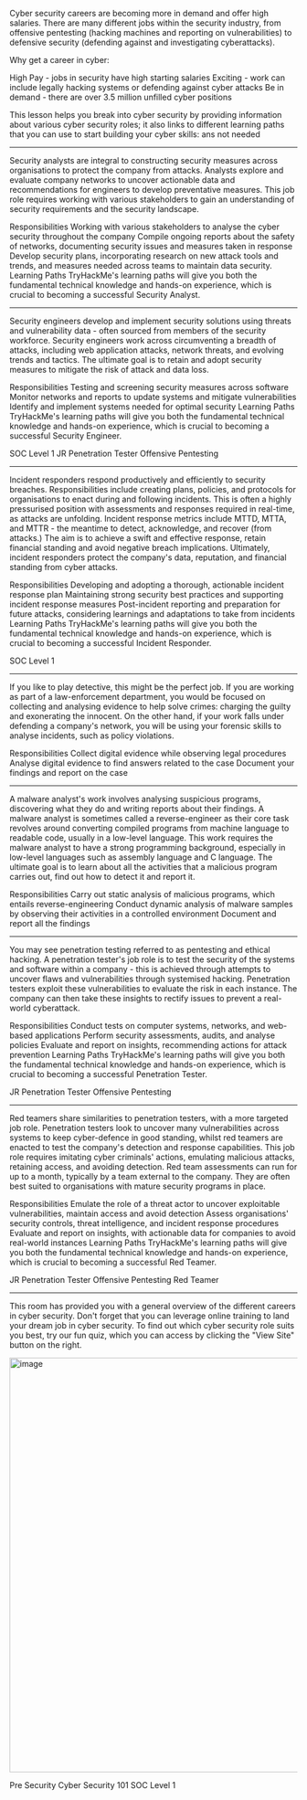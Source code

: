 Cyber security careers are becoming more in demand and offer high salaries. There are many different jobs within the security industry, from offensive pentesting (hacking machines and reporting on vulnerabilities) to defensive security (defending against and investigating cyberattacks).

Why get a career in cyber:

High Pay - jobs in security have high starting salaries
Exciting - work can include legally hacking systems or defending against cyber attacks
Be in demand - there are over 3.5 million unfilled cyber positions

This lesson helps you break into cyber security by providing information about various cyber security roles; it also links to different learning paths that you can use to start building your cyber skills:
ans not needed

-------------------

Security analysts are integral to constructing security measures across organisations to protect the company from attacks. Analysts explore and evaluate company networks to uncover actionable data and recommendations for engineers to develop preventative measures. This job role requires working with various stakeholders to gain an understanding of security requirements and the security landscape.

Responsibilities
Working with various stakeholders to analyse the cyber security throughout the company
Compile ongoing reports about the safety of networks, documenting security issues and measures taken in response
Develop security plans, incorporating research on new attack tools and trends, and measures needed across teams to maintain data security.
Learning Paths
TryHackMe's learning paths will give you both the fundamental technical knowledge and hands-on experience, which is crucial to becoming a successful Security Analyst.

-----------

Security engineers develop and implement security solutions using threats and vulnerability data - often sourced from members of the security workforce. Security engineers work across circumventing a breadth of attacks, including web application attacks, network threats, and evolving trends and tactics. The ultimate goal is to retain and adopt security measures to mitigate the risk of attack and data loss.

Responsibilities
Testing and screening security measures across software
Monitor networks and reports to update systems and mitigate vulnerabilities
Identify and implement systems needed for optimal security
Learning Paths
TryHackMe's learning paths will give you both the fundamental technical knowledge and hands-on experience, which is crucial to becoming a successful Security Engineer.

SOC Level 1
JR Penetration Tester
Offensive Pentesting


------


Incident responders respond productively and efficiently to security breaches. Responsibilities include creating plans, policies, and protocols for organisations to enact during and following incidents. This is often a highly pressurised position with assessments and responses required in real-time, as attacks are unfolding. Incident response metrics include MTTD, MTTA, and MTTR - the meantime to detect, acknowledge, and recover (from attacks.) The aim is to achieve a swift and effective response, retain financial standing and avoid negative breach implications. Ultimately, incident responders protect the company's data, reputation, and financial standing from cyber attacks.

Responsibilities
Developing and adopting a thorough, actionable incident response plan
Maintaining strong security best practices and supporting incident response measures
Post-incident reporting and preparation for future attacks, considering learnings and adaptations to take from incidents
Learning Paths
TryHackMe's learning paths will give you both the fundamental technical knowledge and hands-on experience, which is crucial to becoming a successful Incident Responder.

SOC Level 1

------

If you like to play detective, this might be the perfect job. If you are working as part of a law-enforcement department, you would be focused on collecting and analysing evidence to help solve crimes: charging the guilty and exonerating the innocent. On the other hand, if your work falls under defending a company's network, you will be using your forensic skills to analyse incidents, such as policy violations.

Responsibilities
Collect digital evidence while observing legal procedures
Analyse digital evidence to find answers related to the case
Document your findings and report on the case

------

A malware analyst's work involves analysing suspicious programs, discovering what they do and writing reports about their findings. A malware analyst is sometimes called a reverse-engineer as their core task revolves around converting compiled programs from machine language to readable code, usually in a low-level language. This work requires the malware analyst to have a strong programming background, especially in low-level languages such as assembly language and C language. The ultimate goal is to learn about all the activities that a malicious program carries out, find out how to detect it and report it.

Responsibilities
Carry out static analysis of malicious programs, which entails reverse-engineering
Conduct dynamic analysis of malware samples by observing their activities in a controlled environment
Document and report all the findings

-------

You may see penetration testing referred to as pentesting and ethical hacking. A penetration tester's job role is to test the security of the systems and software within a company - this is achieved through attempts to uncover flaws and vulnerabilities through systemised hacking. Penetration testers exploit these vulnerabilities to evaluate the risk in each instance. The company can then take these insights to rectify issues to prevent a real-world cyberattack.

Responsibilities
Conduct tests on computer systems, networks, and web-based applications
Perform security assessments, audits, and analyse policies
Evaluate and report on insights, recommending actions for attack prevention
Learning Paths
TryHackMe's learning paths will give you both the fundamental technical knowledge and hands-on experience, which is crucial to becoming a successful Penetration Tester.

JR Penetration Tester
Offensive Pentesting

---------
Red teamers share similarities to penetration testers, with a more targeted job role. Penetration testers look to uncover many vulnerabilities across systems to keep cyber-defence in good standing, whilst red teamers are enacted to test the company's detection and response capabilities. This job role requires imitating cyber criminals' actions, emulating malicious attacks, retaining access, and avoiding detection. Red team assessments can run for up to a month, typically by a team external to the company. They are often best suited to organisations with mature security programs in place.

Responsibilities
Emulate the role of a threat actor to uncover exploitable vulnerabilities, maintain access and avoid detection
Assess organisations' security controls, threat intelligence, and incident response procedures
Evaluate and report on insights, with actionable data for companies to avoid real-world instances
Learning Paths
TryHackMe's learning paths will give you both the fundamental technical knowledge and hands-on experience, which is crucial to becoming a successful Red Teamer.

JR Penetration Tester
Offensive Pentesting
Red Teamer

-------

This room has provided you with a general overview of the different careers in cyber security. Don't forget that you can leverage online training to land your dream job in cyber security. To find out which cyber security role suits you best, try our fun quiz, which you can access by clicking the "View Site" button on the right.


<img width="1550" height="726" alt="image" src="https://github.com/user-attachments/assets/7d3c7458-b1f7-4e2e-bf02-2a3b1402517e" />

Pre Security
Cyber Security 101
SOC Level 1
